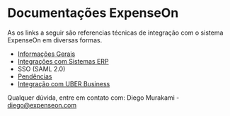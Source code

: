 # Documentações ExpenseOn

As os links a seguir são referencias técnicas de integração com o sistema ExpenseOn em diversas formas.

- [Informações Gerais](./General.md)
- [Integrações com Sistemas ERP](./ERP.md)
- SSO (SAML 2.0)
- [Pendências](./Pendencies.md)
- [Integração com UBER Business](./Uber.md)

Qualquer dúvida, entre em contato com: Diego Murakami - <diego@expenseon.com>
